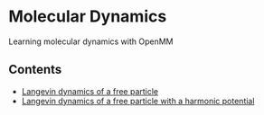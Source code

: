 # Molecular Dynamics

Learning molecular dynamics with OpenMM


## Contents

- [Langevin dynamics of a free particle](free_particle/free_particle.ipynb)
- [Langevin dynamics of a free particle with a harmonic potential](harmonic_well/harmonic_well.ipynb)
